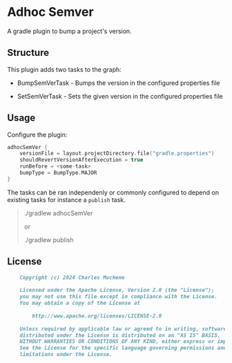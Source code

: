 # Adhoc Semver

A gradle plugin to bump a project's version.

## Structure

This plugin adds two tasks to the graph:

* BumpSemVerTask - Bumps the version in the configured properties file

* SetSemVerTask - Sets the given version in the configured properties file

## Usage

Configure the plugin:

```kotlin
adhocSemVer {
    versionFile = layout.projectDirectory.file("gradle.properties")
    shouldRevertVersionAfterExecution = true
    runBefore = <some-task>
    bumpType = BumpType.MAJOR
}
```

The tasks can be ran independenly or commonly configured to depend on existing tasks for instance a `publish` task.

> ./gradlew adhocSemVer
>
> or
>
> ./gradlew publish

## License

```markdown
    Copyright (c) 2024 Charles Muchene
    
    Licensed under the Apache License, Version 2.0 (the "License");
    you may not use this file except in compliance with the License.
    You may obtain a copy of the License at
    
        http://www.apache.org/licenses/LICENSE-2.0
    
    Unless required by applicable law or agreed to in writing, software
    distributed under the License is distributed on an "AS IS" BASIS,
    WITHOUT WARRANTIES OR CONDITIONS OF ANY KIND, either express or implied.
    See the License for the specific language governing permissions and
    limitations under the License.
```
